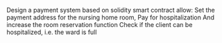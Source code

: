 Design a payment system based on solidity smart contract
allow:
Set the payment address for the nursing home room,
Pay for hospitalization
And increase the room reservation function
Check if the client can be hospitalized, i.e. the ward is full

